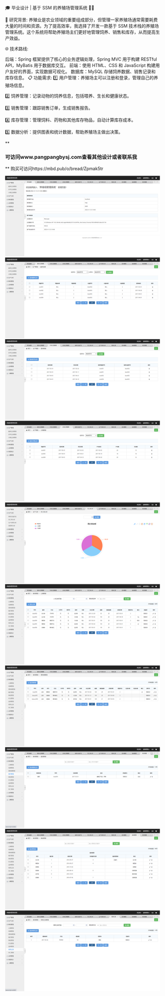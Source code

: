 
🎓 毕业设计 | 基于 SSM 的养殖场管理系统 🐔🌾

🌱 研究背景:
养殖业是农业领域的重要组成部分，但管理一家养殖场通常需要耗费大量的时间和资源。为了提高效率，我选择了开发一款基于 SSM 技术栈的养殖场管理系统。这个系统将帮助养殖场主们更好地管理饲养、销售和库存，从而提高生产效益。

🌐 技术路线:

后端：Spring 框架提供了核心的业务逻辑处理，Spring MVC 用于构建 RESTful API，MyBatis 用于数据库交互。
前端：使用 HTML、CSS 和 JavaScript 构建用户友好的界面，实现数据可视化。
数据库：MySQL 存储饲养数据、销售记录和库存信息。
📋 功能需求:
1️⃣ 用户管理：养殖场主可以注册和登录，管理自己的养殖场信息。

2️⃣ 饲养管理：记录动物的饲养信息，包括喂养、生长和健康状态。

3️⃣ 销售管理：跟踪销售订单，生成销售报告。

4️⃣ 库存管理：管理饲料、药物和其他库存物品，自动计算库存成本。

5️⃣ 数据分析：提供图表和统计数据，帮助养殖场主做出决策。

 **

### 可访问www.pangpangbysj.com查看其他设计或者联系我
** 
购买可访问https://mbd.pub/o/bread/Zpmak5tr

![输入图片说明](1.png)
![输入图片说明](2.png)
![输入图片说明](3.png)
![输入图片说明](4.png)
![输入图片说明](5.png)
![输入图片说明](6.png)
![输入图片说明](7.png)
![输入图片说明](8.png)
![输入图片说明](9.png)
![输入图片说明](10.png)
